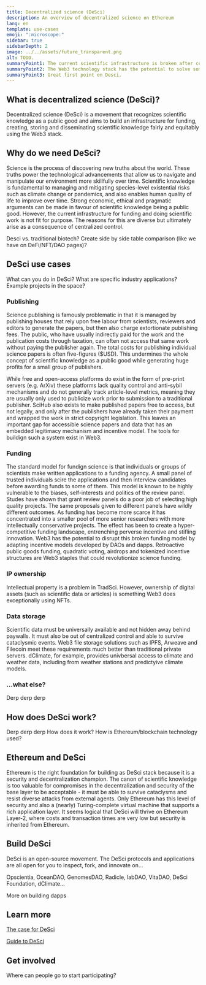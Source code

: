 ```yaml
---
title: Decentralized science (DeSci)
description: An overview of decentralized science on Ethereum
lang: en
template: use-cases
emoji: ":microscope:"
sidebar: true
sidebarDepth: 2
image: ../../assets/future_transparent.png
alt: TODO.
summaryPoint1: The current scientific infrastructure is broken after centuries of centralized control.
summaryPoint2: The Web3 technology stack has the potential to solve some of science's the biggest problems.
summaryPoint3: Great first point on Desci.
---
```


## What is decentralized science (DeSci)?

Decentralized science (DeSci) is a movement that recognizes scientific knowledge as a public good and aims to build an infrastructure for funding, creating, storing and disseminating scientific knowledge fairly and equitably using the Web3 stack.

## Why do we need DeSci?

Science is the process of discovering new truths about the world. These truths power the technological advancements that allow us to navigate and manipulate our environment more skillfully over time. Scientific knowledge is fundamental to managing and mitigating species-level existential risks such as climate change or pandemics, and also enables human quality of life to improve over time. Strong economic, ethical and pragmatic arguments can be made in favour of scientific knowledge being a public good. However, the current infrastructure for funding and doing scientific work is not fit for purpose. The reasons for this are diverse but ultimately arise as a consequence of centralized control.

Desci vs. traditional biotech?
Create side by side table comparison (like we have on DeFi/NFT/DAO pages)?

## DeSci use cases

What can you do in DeSci?
What are specific industry applications? Example projects in the space?

### Publishing

Science publishing is famously problematic in that it is managed by publishing houses that rely upon free labour from scientists, reviewers and editors to generate the papers, but then also charge extortionate publishing fees. The public, who have usually indirectly paid for the work and the publication costs through taxation, can often not access that same work without paying the publisher again. The total costs for publishing individual science papers is often five-figures ($USD). This undermines the whole concept of scientific knowledge as a public good while generating huge profits for a small group of publishers.

While free and open-access platforms do exist in the form of pre-print servers (e.g. ArXiv) these platforms lack quality control and anti-sybil mechanisms and do not generally track article-level metrics, meaning they are usually only used to publicize work prior to submission to a traditional publisher. SciHub also exists to make published papers free to access, but not legally, and only after the publishers have already taken their payment and wrapped the work in strict copyright legislation. This leaves an important gap for accessible science papers and data that has an embedded legitimacy mechanism and incentive model. The tools for buildign such a system exist in Web3.

### Funding

The standard model for fundign science is that individuals or groups of scientists make written applications to a funding agency. A small panel of trusted individuals scire the applications and then interview candidates before awarding funds to some of them. This model is known to be highly vulnerable to the biases, self-interests and politics of the review panel. Studes have shown that grant review panels do a poor job of selecting high quality projects. The same proposals given to different panels have wildly different outcomes. As funding has become more scarce it has concentrated into a smaller pool of more senior researchers with more intellectually conservative projects. The effect has been to create a hyper-competitive funding landscape, entrenching perverse incentive and stifling innovation. Web3 has the potential to disrupt this broken funding model by adapting incentive models developed by DAOs and dapps. Retroactive public goods funding, quadratic voting, airdrops and tokenized incentive structures are Web3 staples that could revolutionize science funding.

### IP ownership

Intellectual property is a problem in TradSci. However, ownership of digital assets (such as scientific data or articles) is something Web3 does exceptionally using NFTs.

### Data storage

Scientific data must be universally available and not hidden away behind paywalls. It must also be out of centralized control and able to survive cataclysmic events. Web3 file storage solutions such as IPFS, Arweave and Filecoin meet these requirements much better than traditional private servers. dClimate, for example, provides univbersal access to climate and weather data, including from weather stations and predictyive climate models.

### ...what else?

Derp derp derp

## How does DeSci work?

Derp derp derp
How does it work? How is Ethereum/blockchain technology used?

## Ethereum and DeSci

Ethereum is the right foundation for building as DeSci stack because it is a security and decentralization champion. The canon of scientific knowledge is too valuable for compromises in the decentralization and security of the base layer to be acceptable - it must be able to survive cataclysms and resist diverse attacks from external agents. Only Ethereum has this level of security and also a (nearly) Turing-complete virtual machine that supports a rich application layer. It seems logical that DeSci will thrive on Ethereum Layer-2, where costs and transaction times are very low but security is inherited from Ethereum.

## Build DeSci

DeSci is an open-source movement. The DeSci protocols and applications are all open for you to inspect, fork, and innovate on...


Opscientia, OceanDAO, GenomesDAO, Radicle, labDAO, VitaDAO, DeSci Foundation, dClimate...


<ButtonLink to="/developers/docs/dapps/">
  More on building dapps
</ButtonLink>

## Learn more

[The case for DeSci](https://mirror.xyz/jmcook.eth/2_JcKp0By0hhI7FCT9-dvLdhdmL-7y871BwOYUKqzSs)

[Guide to DeSci](https://future.a16z.com/what-is-decentralized-science-aka-desci/)


## Get involved

Where can people go to start participating?
